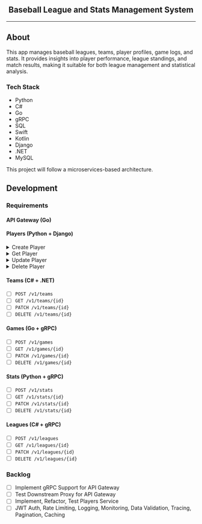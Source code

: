 <div align="center">
    <h2>Baseball League and Stats Management System</h2>
</div>

<hr />

## About

This app manages baseball leagues, teams, player profiles, game logs, and stats.
It provides insights into player performance, league standings, and match results, making it suitable for both league management and statistical analysis.

### Tech Stack

- Python
- C#
- Go
- gRPC
- SQL
- Swift
- Kotlin
- Django
- .NET
- MySQL

This project will follow a microservices-based architecture.

## Development

### Requirements

#### API Gateway (Go)

#### Players (Python + Django)

<details>
    <summary>Create Player</summary>
```bash
curl -X POST http://localhost:8000/v1/players \
-d '{}'
```
</details>

<details>
    <summary>Get Player</summary>
```bash
curl http://localhost:8000/v1/players/<id>
```
</details>

<details>
    <summary>Update Player</summary>
```bash
curl -X PATCH http://localhost:8000/v1/players/<id> \
-d '{}'
```
</details>

<details>
    <summary>Delete Player</summary>
```bash
curl -X DELETE http://localhost:8000/v1/players/<id>
```
</details>

#### Teams (C# + .NET)
- [ ] `POST /v1/teams`
- [ ] `GET /v1/teams/{id}`
- [ ] `PATCH /v1/teams/{id}`
- [ ] `DELETE /v1/teams/{id}`

#### Games (Go + gRPC)
- [ ] `POST /v1/games`
- [ ] `GET /v1/games/{id}`
- [ ] `PATCH /v1/games/{id}`
- [ ] `DELETE /v1/games/{id}`

#### Stats (Python + gRPC)
- [ ] `POST /v1/stats`
- [ ] `GET /v1/stats/{id}`
- [ ] `PATCH /v1/stats/{id}`
- [ ] `DELETE /v1/stats/{id}`

#### Leagues (C# + gRPC)
- [ ] `POST /v1/leagues`
- [ ] `GET /v1/leagues/{id}`
- [ ] `PATCH /v1/leagues/{id}`
- [ ] `DELETE /v1/leagues/{id}`

### Backlog
- [ ] Implement gRPC Support for API Gateway
- [ ] Test Downstream Proxy for API Gateway
- [ ] Implement, Refactor, Test Players Service
- [ ] JWT Auth, Rate Limiting, Logging, Monitoring, Data Validation, Tracing, Pagination, Caching

